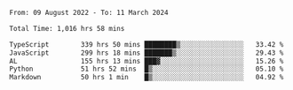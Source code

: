 
<!--START_SECTION:waka-->

```txt
From: 09 August 2022 - To: 11 March 2024

Total Time: 1,016 hrs 58 mins

TypeScript        339 hrs 50 mins ████████▒░░░░░░░░░░░░░░░░   33.42 %
JavaScript        299 hrs 18 mins ███████▒░░░░░░░░░░░░░░░░░   29.43 %
AL                155 hrs 13 mins ███▓░░░░░░░░░░░░░░░░░░░░░   15.26 %
Python            51 hrs 52 mins  █▒░░░░░░░░░░░░░░░░░░░░░░░   05.10 %
Markdown          50 hrs 1 min    █▒░░░░░░░░░░░░░░░░░░░░░░░   04.92 %
```

<!--END_SECTION:waka-->











